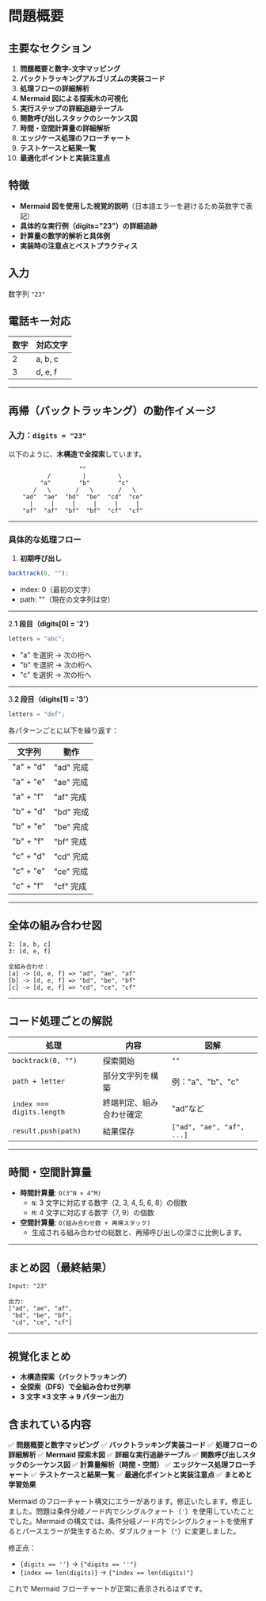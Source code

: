 # **問題概要**

## 主要なセクション

1. **問題概要と数字-文字マッピング**
2. **バックトラッキングアルゴリズムの実装コード**
3. **処理フローの詳細解析**
4. **Mermaid 図による探索木の可視化**
5. **実行ステップの詳細追跡テーブル**
6. **関数呼び出しスタックのシーケンス図**
7. **時間・空間計算量の詳細解析**
8. **エッジケース処理のフローチャート**
9. **テストケースと結果一覧**
10. **最適化ポイントと実装注意点**

## 特徴

- **Mermaid 図を使用した視覚的説明**（日本語エラーを避けるため英数字で表記）
- **具体的な実行例（digits="23"）の詳細追跡**
- **計算量の数学的解析と具体例**
- **実装時の注意点とベストプラクティス**

## 入力

数字列 `"23"`

## 電話キー対応

| 数字 | 対応文字 |
| ---- | -------- |
| 2    | a, b, c  |
| 3    | d, e, f  |

---

## **再帰（バックトラッキング）の動作イメージ**

### 入力：`digits = "23"`

以下のように、**木構造で全探索**しています。

```text
                    ""
           /         |         \
         "a"        "b"        "c"
       /   \       /   \       /   \
    "ad"  "ae"  "bd"  "be"  "cd"  "ce"
      |     |     |     |     |     |
    "af"  "af"  "bf"  "bf"  "cf"  "cf"
```

---

### **具体的な処理フロー**

1. **初期呼び出し**

```typescript
backtrack(0, "");
```

- index: 0（最初の文字）
- path: ""（現在の文字列は空）

---

2.**1 段目（digits\[0] = '2'）**

```typescript
letters = "abc";
```

- "a" を選択 → 次の桁へ
- "b" を選択 → 次の桁へ
- "c" を選択 → 次の桁へ

---

3.**2 段目（digits\[1] = '3'）**

```typescript
letters = "def";
```

各パターンごとに以下を繰り返す：

| 文字列    | 動作      |
| --------- | --------- |
| "a" + "d" | "ad" 完成 |
| "a" + "e" | "ae" 完成 |
| "a" + "f" | "af" 完成 |
| "b" + "d" | "bd" 完成 |
| "b" + "e" | "be" 完成 |
| "b" + "f" | "bf" 完成 |
| "c" + "d" | "cd" 完成 |
| "c" + "e" | "ce" 完成 |
| "c" + "f" | "cf" 完成 |

---

## **全体の組み合わせ図**

```text
2: [a, b, c]
3: [d, e, f]

全組み合わせ：
[a] -> [d, e, f] => "ad", "ae", "af"
[b] -> [d, e, f] => "bd", "be", "bf"
[c] -> [d, e, f] => "cd", "ce", "cf"
```

---

## **コード処理ごとの解説**

| 処理                      | 内容                     | 図解                      |
| ------------------------- | ------------------------ | ------------------------- |
| `backtrack(0, "")`        | 探索開始                 | `""`                      |
| `path + letter`           | 部分文字列を構築         | 例："a"、"b"、"c"         |
| `index === digits.length` | 終端判定、組み合わせ確定 | "ad"など                  |
| `result.push(path)`       | 結果保存                 | `["ad", "ae", "af", ...]` |

---

## **時間・空間計算量**

- **時間計算量**: `O(3^N × 4^M)`
  - `N`: 3 文字に対応する数字（2, 3, 4, 5, 6, 8）の個数
  - `M`: 4 文字に対応する数字（7, 9）の個数
- **空間計算量**: `O(組み合わせ数 + 再帰スタック)`
  - 生成される組み合わせの総数と、再帰呼び出しの深さに比例します。

---

## **まとめ図（最終結果）**

```text
Input: "23"

出力:
["ad", "ae", "af",
 "bd", "be", "bf",
 "cd", "ce", "cf"]
```

---

## **視覚化まとめ**

- **木構造探索（バックトラッキング）**
- **全探索（DFS）で全組み合わせ列挙**
- **3 文字 ×3 文字 → 9 パターン出力**

## 含まれている内容

✅ **問題概要と数字マッピング**
✅ **バックトラッキング実装コード**
✅ **処理フローの詳細解析**
✅ **Mermaid 探索木図**
✅ **詳細な実行追跡テーブル**
✅ **関数呼び出しスタックのシーケンス図**
✅ **計算量解析（時間・空間）**
✅ **エッジケース処理フローチャート**
✅ **テストケースと結果一覧**
✅ **最適化ポイントと実装注意点**
✅ **まとめと学習効果**

Mermaid のフローチャート構文にエラーがあります。修正いたします。修正しました。問題は条件分岐ノード内でシングルクォート（`'`）を使用していたことでした。Mermaid の構文では、条件分岐ノード内でシングルクォートを使用するとパースエラーが発生するため、ダブルクォート（`"`）に変更しました。

修正点：

- `{digits == ''}` → `{"digits == ''"}`
- `{index == len(digits)}` → `{"index == len(digits)"}`

これで Mermaid フローチャートが正常に表示されるはずです。
